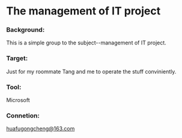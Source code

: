 # The management of IT project  

### Background: 

This is a simple group to the subject--management of IT project.

### Target: 

Just for my roommate Tang and me to operate the stuff conviniently.  

### Tool: 

Microsoft  

### Connetion: 

huafugongcheng@163.com